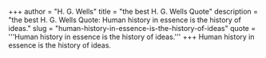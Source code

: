 +++
author = "H. G. Wells"
title = "the best H. G. Wells Quote"
description = "the best H. G. Wells Quote: Human history in essence is the history of ideas."
slug = "human-history-in-essence-is-the-history-of-ideas"
quote = '''Human history in essence is the history of ideas.'''
+++
Human history in essence is the history of ideas.
